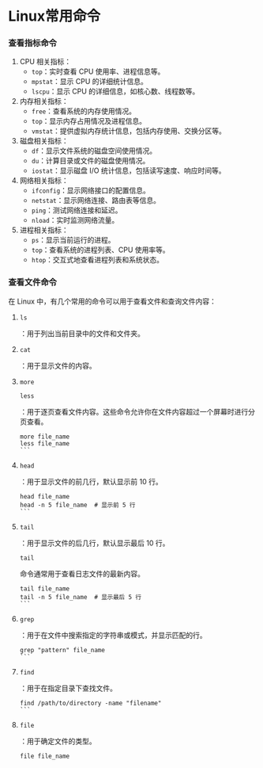 # Linux常用命令

### 查看指标命令

1. CPU 相关指标：
   - `top`：实时查看 CPU 使用率、进程信息等。
   - `mpstat`：显示 CPU 的详细统计信息。
   - `lscpu`：显示 CPU 的详细信息，如核心数、线程数等。
2. 内存相关指标：
   - `free`：查看系统的内存使用情况。
   - `top`：显示内存占用情况及进程信息。
   - `vmstat`：提供虚拟内存统计信息，包括内存使用、交换分区等。
3. 磁盘相关指标：
   - `df`：显示文件系统的磁盘空间使用情况。
   - `du`：计算目录或文件的磁盘使用情况。
   - `iostat`：显示磁盘 I/O 统计信息，包括读写速度、响应时间等。
4. 网络相关指标：
   - `ifconfig`：显示网络接口的配置信息。
   - `netstat`：显示网络连接、路由表等信息。
   - `ping`：测试网络连接和延迟。
   - `nload`：实时监测网络流量。
5. 进程相关指标：
   - `ps`：显示当前运行的进程。
   - `top`：查看系统的进程列表、CPU 使用率等。
   - `htop`：交互式地查看进程列表和系统状态。

### 查看文件命令

在 Linux 中，有几个常用的命令可以用于查看文件和查询文件内容：

1. ```
   ls
   ```

   ：用于列出当前目录中的文件和文件夹。

2. ```
   cat
   ```

   ：用于显示文件的内容。

3. ```
   more
   ```

   ```
   less
   ```

   ：用于逐页查看文件内容。这些命令允许你在文件内容超过一个屏幕时进行分页查看。

   ````
   more file_name
   less file_name
   ```
   ````

4. ```
   head
   ```

   ：用于显示文件的前几行，默认显示前 10 行。

   ````
   head file_name
   head -n 5 file_name  # 显示前 5 行
   ```
   ````

5. ```
   tail
   ```

   ：用于显示文件的后几行，默认显示最后 10 行。

   ```
   tail
   ```

   命令通常用于查看日志文件的最新内容。

   ````
   tail file_name
   tail -n 5 file_name  # 显示最后 5 行
   ```
   ````

6. ```
   grep
   ```

   ：用于在文件中搜索指定的字符串或模式，并显示匹配的行。

   ````
   grep "pattern" file_name
   ```
   ````

7. ```
   find
   ```

   ：用于在指定目录下查找文件。

   ````
   find /path/to/directory -name "filename"
   ```
   ````

8. ```
   file
   ```

   ：用于确定文件的类型。

   ```
   file file_name
   ```

